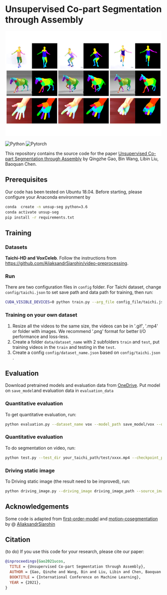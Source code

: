 # Unsupervised Co-part Segmentation through Assembly
![avatar](teaser.PNG)

![Python](https://img.shields.io/badge/Python->=3.6-Blue?logo=python)  ![Pytorch](https://img.shields.io/badge/PyTorch-==1.0.0-Red?logo=pytorch)



This repository contains the source code for the paper [Unsupervised Co-part Segmentation through Assembly](https://arxiv.org/pdf/2106.05897) by Qingzhe Gao, Bin Wang, Libin Liu, Baoquan Chen.



## Prerequisites

Our code has been tested on Ubuntu 18.04. Before starting, please configure your Anaconda environment by

~~~bash
conda  create -n unsup-seg python=3.6
conda activate unsup-seg 
pip install -r requirements.txt
~~~

## Training

### Datasets

**Taichi-HD and VoxCeleb**. Follow the instructions  from https://github.com/AliaksandrSiarohin/video-preprocessing.

### Run

There are two configuration files in `config` folder.  For Taichi dataset, change `config/taichi.json` to set save path and data path for training, then run:

~~~bash
CUDA_VISIBLE_DEVICES=0 python train.py --arg_file config_file/taichi.json -b 2
~~~

### Training on your own dataset

1. Resize all the videos to the same size, the videos can be in '.gif', '.mp4' or folder with images.  We recommend '.png' format for better I/O performance and loss-less.
2. Create a folder `data/dataset_name` with 2 subfolders `train` and `test`, put training videos in the `train` and testing in the `test`.
3. Create a config `config/dataset_name.json` based on `config/taichi.json` .

## Evaluation

Download pretrained models  and  evaluation data from [OneDrive](https://1drv.ms/u/s!Ahy8FQkP7rjNhshkL7TTBaDFF1uXIA?e=4mVmRn). Put model on `save_model`and evaluation data in `evaluation_data`

### Quantitative evaluation

To get quantitative evaluation, run:

~~~bash
python evaluation.py --dataset_name vox --model_path save_model/vox --data_path evaluation_data/taichi_and_vox
~~~

### Quantitative evaluation

To do segmentation on video, run:

~~~bash
python test.py --test_dir your_taichi_path/test/xxxx.mp4 --checkpoint_path save_model/taichi --out_dir result/out --part_numb 11 
~~~
### Driving static image

To Driving static image (the result need to be improved), run:

~~~bash
python driving_image.py --driving_image driving_image_path --source_image source_image_path --checkpoint_path save_model/taichi --out_dir result/driving_out --part_numb 11 
~~~


## Acknowledgements

Some code  is adapted from [first-order-model](https://github.com/AliaksandrSiarohin/first-order-model)  and [motion-cosegmentation](https://github.com/AliaksandrSiarohin/motion-cosegmentation) by @ [AliaksandrSiarohin](https://github.com/AliaksandrSiarohin)



## Citation
(to do)
If you use this code for your research, please cite our paper:

~~~bibtex
@inproceedings{Gao2021ucos,
  TITLE = {Unsupervised Co-part Segmentation through Assembly},
  AUTHOR = {Gao, Qinzhe and Wang, Bin and Liu, Libin and Chen, Baoquan },
  BOOKTITLE = {International Conference on Machine Learning},
  YEAR = {2021},
}
~~~

